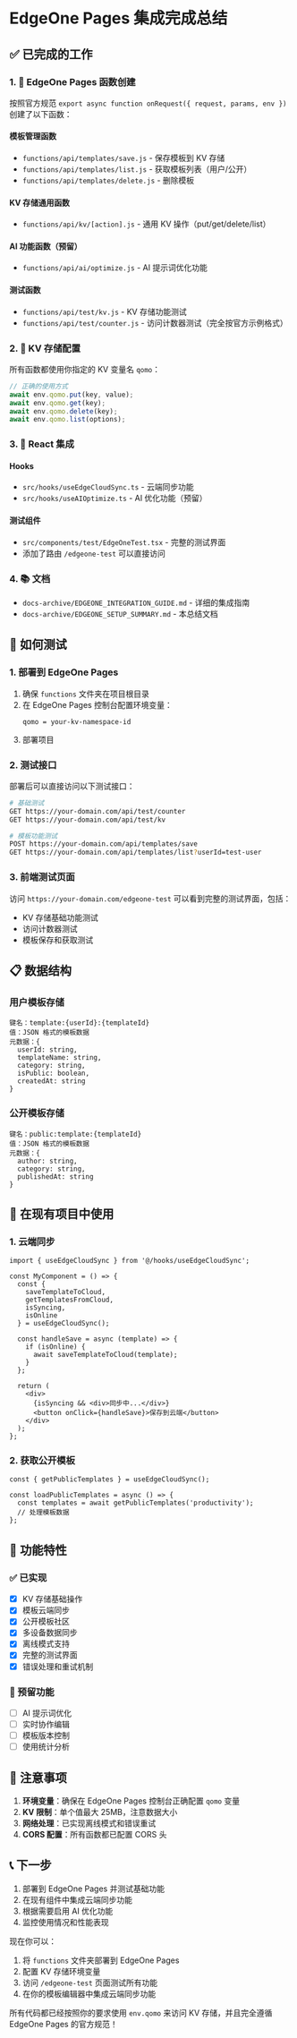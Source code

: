 # EdgeOne Pages 集成完成总结

## ✅ 已完成的工作

### 1. 🔧 EdgeOne Pages 函数创建

按照官方规范 `export async function onRequest({ request, params, env })` 创建了以下函数：

#### 模板管理函数
- `functions/api/templates/save.js` - 保存模板到 KV 存储
- `functions/api/templates/list.js` - 获取模板列表（用户/公开）
- `functions/api/templates/delete.js` - 删除模板

#### KV 存储通用函数
- `functions/api/kv/[action].js` - 通用 KV 操作（put/get/delete/list）

#### AI 功能函数（预留）
- `functions/api/ai/optimize.js` - AI 提示词优化功能

#### 测试函数
- `functions/api/test/kv.js` - KV 存储功能测试
- `functions/api/test/counter.js` - 访问计数器测试（完全按官方示例格式）

### 2. 🎯 KV 存储配置

所有函数都使用你指定的 KV 变量名 `qomo`：
```javascript
// 正确的使用方式
await env.qomo.put(key, value);
await env.qomo.get(key);
await env.qomo.delete(key);
await env.qomo.list(options);
```

### 3. 📱 React 集成

#### Hooks
- `src/hooks/useEdgeCloudSync.ts` - 云端同步功能
- `src/hooks/useAIOptimize.ts` - AI 优化功能（预留）

#### 测试组件
- `src/components/test/EdgeOneTest.tsx` - 完整的测试界面
- 添加了路由 `/edgeone-test` 可以直接访问

### 4. 📚 文档

- `docs-archive/EDGEONE_INTEGRATION_GUIDE.md` - 详细的集成指南
- `docs-archive/EDGEONE_SETUP_SUMMARY.md` - 本总结文档

## 🚀 如何测试

### 1. 部署到 EdgeOne Pages

1. 确保 `functions` 文件夹在项目根目录
2. 在 EdgeOne Pages 控制台配置环境变量：
   ```
   qomo = your-kv-namespace-id
   ```
3. 部署项目

### 2. 测试接口

部署后可以直接访问以下测试接口：

```bash
# 基础测试
GET https://your-domain.com/api/test/counter
GET https://your-domain.com/api/test/kv

# 模板功能测试
POST https://your-domain.com/api/templates/save
GET https://your-domain.com/api/templates/list?userId=test-user
```

### 3. 前端测试页面

访问 `https://your-domain.com/edgeone-test` 可以看到完整的测试界面，包括：
- KV 存储基础功能测试
- 访问计数器测试
- 模板保存和获取测试

## 📋 数据结构

### 用户模板存储
```
键名：template:{userId}:{templateId}
值：JSON 格式的模板数据
元数据：{
  userId: string,
  templateName: string,
  category: string,
  isPublic: boolean,
  createdAt: string
}
```

### 公开模板存储
```
键名：public:template:{templateId}
值：JSON 格式的模板数据
元数据：{
  author: string,
  category: string,
  publishedAt: string
}
```

## 🔧 在现有项目中使用

### 1. 云端同步

```tsx
import { useEdgeCloudSync } from '@/hooks/useEdgeCloudSync';

const MyComponent = () => {
  const { 
    saveTemplateToCloud, 
    getTemplatesFromCloud, 
    isSyncing,
    isOnline 
  } = useEdgeCloudSync();

  const handleSave = async (template) => {
    if (isOnline) {
      await saveTemplateToCloud(template);
    }
  };

  return (
    <div>
      {isSyncing && <div>同步中...</div>}
      <button onClick={handleSave}>保存到云端</button>
    </div>
  );
};
```

### 2. 获取公开模板

```tsx
const { getPublicTemplates } = useEdgeCloudSync();

const loadPublicTemplates = async () => {
  const templates = await getPublicTemplates('productivity');
  // 处理模板数据
};
```

## 🌟 功能特性

### ✅ 已实现
- [x] KV 存储基础操作
- [x] 模板云端同步
- [x] 公开模板社区
- [x] 多设备数据同步
- [x] 离线模式支持
- [x] 完整的测试界面
- [x] 错误处理和重试机制

### 🔄 预留功能
- [ ] AI 提示词优化
- [ ] 实时协作编辑
- [ ] 模板版本控制
- [ ] 使用统计分析

## 🚨 注意事项

1. **环境变量**：确保在 EdgeOne Pages 控制台正确配置 `qomo` 变量
2. **KV 限制**：单个值最大 25MB，注意数据大小
3. **网络处理**：已实现离线模式和错误重试
4. **CORS 配置**：所有函数都已配置 CORS 头

## 📞 下一步

1. 部署到 EdgeOne Pages 并测试基础功能
2. 在现有组件中集成云端同步功能
3. 根据需要启用 AI 优化功能
4. 监控使用情况和性能表现

现在你可以：
1. 将 `functions` 文件夹部署到 EdgeOne Pages
2. 配置 KV 存储环境变量
3. 访问 `/edgeone-test` 页面测试所有功能
4. 在你的模板编辑器中集成云端同步功能

所有代码都已经按照你的要求使用 `env.qomo` 来访问 KV 存储，并且完全遵循 EdgeOne Pages 的官方规范！
